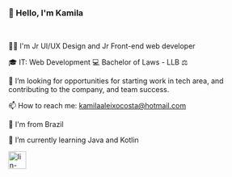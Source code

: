  ### :sunflower: Hello, I'm Kamila 
 <br>
  
 :woman_technologist: I'm Jr UI/UX Design and Jr Front-end web developer
 
:mortar_board: IT: Web Development :computer: Bachelor of Laws - LLB :balance_scale:
 
 :rocket: I’m looking for opportunities for starting work in tech area, and contributing to the company, and team success. 

📫 How to reach me: kamilaaleixocosta@hotmail.com 

:round_pushpin: I'm from Brazil

 🌱 I’m currently learning Java and Kotlin
 


<p align="left">
<a href="https://www.linkedin.com/in/kamilakaioana/" target="blank"><img align="center" src="https://cdn.jsdelivr.net/npm/simple-icons@3.0.1/icons/linkedin.svg" alt="lin-milla" height="35" width="35" /></a>
</p>


<!--
**kamilakaioana/kamilakaioana** is a ✨ _special_ ✨ repository because its `README.md` (this file) appears on your GitHub profile.

Here are some ideas to get you started:

- 🔭 I’m currently working on ...
- 🌱 I’m currently learning ...
- 👯 I’m looking to collaborate on ...
- 🤔 I’m looking for help with ...
- 💬 Ask me about ...
- 📫 How to reach me: ...
- 😄 Pronouns: ...
- ⚡ Fun fact: ...
-->
